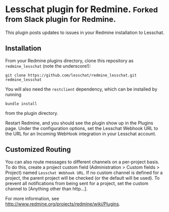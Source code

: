 # Lesschat plugin for Redmine. <small>Forked from Slack plugin for Redmine.</small>

This plugin posts updates to issues in your Redmine installation to Lesschat. 

## Installation

From your Redmine plugins directory, clone this repository as `redmine_lesschat` (note
the underscore!):

    git clone https://github.com/lesschat/redmine_lesschat.git redmine_lesschat

You will also need the `restclient` dependency, which can be installed by running

    bundle install

from the plugin directory.

Restart Redmine, and you should see the plugin show up in the Plugins page.
Under the configuration options, set the Lesschat Webhook URL to the URL for an
Incoming WebHook integration in your Lesschat account.

## Customized Routing

You can also route messages to different channels on a per-project basis. To
do this, create a project custom field (Administration > Custom fields > Project)
named `Lesschat Webhook URL`. If no custom channel is defined for a project, the parent
project will be checked (or the default will be used). To prevent all notifications
from being sent for a project, set the custom channel to [Anything other than http...].

For more information, see http://www.redmine.org/projects/redmine/wiki/Plugins.
